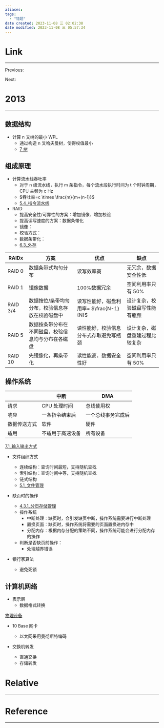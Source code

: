 ```yaml
---
aliases: 
tags:
  - "错题"
date created: 2023-11-08 三 02:02:38
date modified: 2023-11-08 三 05:57:34
---
```


# Link

---
Previous:

Next:

# 2013

---

## 数据结构

- 计算 n 叉树的最小 WPL
  - 通过构造 n 叉哈夫曼树，使得权值最小
  - [7_树](../数据结构/7_树.md)

## 组成原理

- 计算流水线吞吐率
  - 对于 n 级流水线，执行 m 条指令，每个流水段执行时间为 t 个时钟周期，CPU 主频为 c Hz
  - $吞吐率=c \times \frac{m}{m+(n-1)}$
  - [5.4_指令流水线](../组成原理/5.4_指令流水线.md)
- RAID
  - 提高安全性/可靠性的方案：增加镜像、增加校验
  - 提高读写速度的方案：数据条带化
  - 镜像：
  - 校验方式：
  - 数据条带化：
  - [6.3_外存](../操作系统/6.3_外存.md)

| RAIDx    | 方案                                               | 优点                                    | 缺点                           |
| -------- | -------------------------------------------------- | --------------------------------------- | ------------------------------ |
| RAID 0   | 数据条带式均匀分布                                 | 读写效率高                              | 无冗余，数据安全性低           |
| RAID 1   | 镜像数据                                           | 100%数据冗余                            | 空间利用率只有 50%             |
| RAID 3/4 | 数据按位/条带均匀分布，校验信息存放在校验磁盘中    | 读写性能好，磁盘利用率= $\frac{N-1}{N}$ | 设计复杂，校验磁盘写性能有瓶颈 |
| RAID 5   | 数据按条带分布在不同磁盘，校验信息均与分布在各磁盘 | 读性能好，校验信息分布式存取避免写瓶颈  | 设计复杂，磁盘重建过程比较复杂 |
| RAID 10  | 先镜像化，再条带化                                 | 读性能高，数据安全性好                  | 空间利用率只有 50%             |

## 操作系统

|              | 中断             | DMA                |
| ------------ | ---------------- | ------------------ |
| 请求         | CPU 处理时间     | 总线使用权         |
| 响应         | 一条指令结束后   | 一个总线事务完成后 |
| 数据传送方式 | 软件             | 硬件               |
| 适用         | 不适用于高速设备 | 所有设备           |

[7.1_输入输出方式](../组成原理/7.1_输入输出方式.md)

- 文件组织方式
  - 连续结构：查询时间最短，支持随机查找
  - 索引结构：查询时间中等，支持随机查找
  - 链式结构
  - [5.1_文件管理](../操作系统/5.1_文件管理.md)

- 缺页时的操作
  - [4.3.1_分页存储管理](../操作系统/4.3.1_分页存储管理.md)
  - 操作系统
    - 中断处理：缺页时，会引发缺页中断，操作系统需要进行中断处理
    - 置换页面：缺页时，操作系统将需要的页面置换进内存中
    - 分配内存：根据内存分配的策略不同，操作系统可能会进行分配内存的操作
  - 判断是否缺页前操作：
    - 处理越界错误

- 银行家算法
  - 避免死锁

## 计算机网络

- 表示层
  - 数据格式转换

[物理设备](../计算机网络/物理设备.md)

- 10 Base 网卡
  - 以太网采用曼彻斯特编码

- 交换机转发
  - 直通交换
  - 存储转发

# Relative

---

# Reference

---
